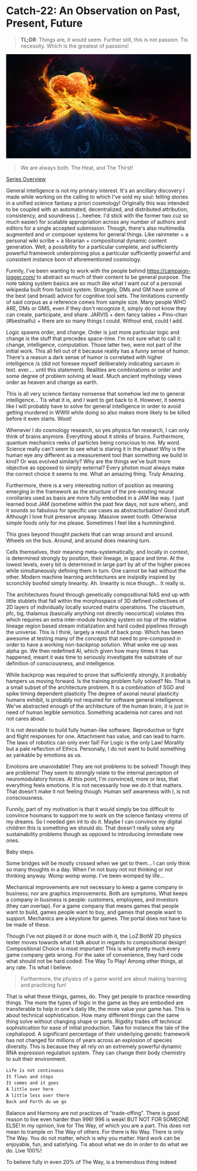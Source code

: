 # Catch-22: An Observation on Past, Present, Future

> **TL;DR**: Things are, it would seem. Further still, this is not passion. Tis necessity. Which is the greatest of passions!

![Flaming Heart supported by Need](/docs/catch_22/images/an_observation_on_past_present_future_banner.jpg)
> We are always both. The Heat, and The Thirst!

[Series Overview](https://medium.com/@bankoga/catch-22-overview-of-an-anthological-pedestal-66458dfb5c1d)

General intelligence is not my primary interest. It's an ancillary discovery I made while working on the calling to which I've sold my soul: telling stories in a unified science fantasy a priori cosmology! Originally this was intended to be coupled with an automated, decentralized, and distributed attribution, consistency, and soundness (…heehee. I'd stick with the former two cuz so much easier) for scalable appropriation across any number of authors and editors for a single accepted submission. Though, there's also multimedia augmented and vr composer systems for general things. Like rainmeter + a personal wiki scribe + a librarian + compositional dynamic content generation. Well, a possibility for a particular complete, and sufficiently powerful framework underpinning plus a particular sufficiently powerful and consistent instance born of aforementioned cosmology.

Funnily, I've been wanting to work with the people behind https://campaign-logger.com/ to abstract so much of their content to be general purpose. The note taking system basics are so much like what I want out of a personal wikipedia built from factoid system. Strangely, DMs and GM have some of the best (and broad) advice for cognitive tool sets. The limitations currently of said corpus as a reference comes from sample size. Many people WHO ARE, DMs or GMS, even if they don't recognize it, simply do not know they can create, participate, and share. JARVIS + dem fancy tables + Pino-chan (#bestnaifu) + there are so many things I could. Without end, could I add.

Logic spawns order, and change. Order is just more particular logic and change is the stuff that precedes space-time. I'm not sure what to call it: change, intelligence, computation. Those latter two, were not part of the initial work. This all fell out of it because reality has a funny sense of humor. There's a reason a dark sense of humor is correlated with higher intelligence /s (did not foresee myself deliberately indicating sarcasm in text. ever…. until this statement). Realities are combinations or order and some degree of problem solving at least. Much ancient mythology views order as heaven and change as earth.

This is all very science fantasy nonsense that somehow led me to general intelligence… Tis what it is, and I want to get back to it. However, it seems like I will probably have to solve for general intelligence in order to avoid getting murdered in WWIII while doing so also makes more likely to be killed before it even starts. Woot!

Whenever I do cosmology research, so yes physics fan research, I can only think of brains anymore. Everything about it stinks of brains. Furthermore, quantum mechanics reeks of particles being conscious to me. My word. Science really can't seem to see what is staring it in the phase! Why is the human eye any different as a measurement tool than something we build in kind? Or was evolved similarly? Why are the things we've built more objective as opposed to simply external? Every photon must always make the correct choice it seems to me. What an amazing thing. Truly Amazing.

Furthermore, there is a very interesting notion of position as meaning emerging in the framework as the structure of the pre-existing neural corollaries used as basis are more fully embodied in a JAM like way. I just learned bout JAM (sometime within the past few days, not sure when), and it sounds so fabulous for specific use cases as abstracturbation! Good stuff. Although I love fruit preserve anyway. Massive sweet tooth. Otherwise simple foods only for me please. Sometimes I feel like a hummingbird.

This goes beyond thought packets that can wrap around and around. Wheels on the bus. Around, and around does meaning turn.

Cells themselves, their meaning meta-systematically, and locally in context, is determined strongly by position, their lineage, in space and time. At the lowest levels, every bit is determined in large part by all of the higher pieces while simultaneously defining them in turn. One cannot be had without the other. Modern machine learning architectures are insipidly inspired by scronchily boofed simply linearity. Ah. linearity is nice though… It really is.

The architectures found through genetically compositional NAS end up with little stublets that fall within the morphospace of 3D defined collectives of 2D layers of individually locally sourced matrix operations. The claustrum, pfc, bg, thalamus (basically anything not directly neocortical) violates this which requires an extra inter-module hooking system on top of the relative lineage region based stream initialization and hard coded pipelines through the universe. This is I think, largely a result of back prop. Which has been awesome at testing many of the concepts that need to pre-composed in order to have a working non-backprop solution. What woke me up was alpha go. We then redefined AI, which given how many times it has happened, meant it was time to seriously investigate the substrate of our definition of consciousness, and intelligence.

While backprop was required to prove that sufficiently strongly, it probably hampers us moving forward. Is the training problem fully solved? No. That is a small subset of the architecture problem. It is a combination of SGD and spike timing dependent plasticity The degree of axonal neural plasticity humans exhibit, is probably not required for software general intelligence. We've abstracted enough of the architecture of the human brain, it is just in need of human legible semiotics. Something academia not cares and not not cares about.

It is not desirable to build fully human-like software. Reproductive or fight and flight responses for one. Attachment has value, and can lead to harm. The laws of robotics can only ever fail! For Logic is the only Law! Morality but a pale reflection of Ethics. Personally, I do not want to build something as yankable by emotions as us.

Emotions are unavoidable! They are not problems to be solved! Though they are problems! They seem to strongly relate to the internal perception of neuromodulatory forces. At this point, I'm convinced, more or less, that everything feels emotions. It is not necessarily how we do it that matters. That doesn't make it not feeling though. Human self awareness with I, is not consciousness.

Funnily, part of my motivation is that it would simply be too difficult to convince hoomans to support me to work on the science fantasy vrmmo of my dreams. So I needed gen int to do it. Maybe I can convince my digital children this is something we should do. That doesn't really solve any sustainability problems though as opposed to introducing immediate new ones.

Baby steps.

Some bridges will be mostly crossed when we get to them… I can only think so many thoughts in a day. When I'm not busy not not thinking or not thinking anyway. Womp womp womp. I've been womped by life…

Mechanical improvements are not necessary to keep a game company in business; nor are graphics improvements. Both are symptoms. What keeps a company in business is people: customers, employees, and investors (they can overlap). For a game company that means games that people want to build, games people want to buy, and games that people want to support. Mechanics are a keystone for games. The portal does not have to be made of these.

Though I've not played it or done much with it, the LoZ:BotW 2D physics tester moves towards what I talk about in regards to compositional design! Compositional Choice is most important! This is what pretty much every game company gets wrong. For the sake of convenience, they hard code what should not be hard coded: The Way To Play! Among other things, at any rate. Tis what I believe.

> Furthermore, the physics of a game world are about making learning and practicing fun!

That is what these things, games, do. They get people to practice rewarding things. The more the types of logic in the game as they are embodied are transferable to help in one's daily life, the more value your game has. This is about technical sophistication. How many different things can the same thing solve without changing shape or parts. Rigidity trades off technical sophistication for ease of initial production. Take for instance the tale of the cephalopod. A significant percentage of their underlying genetic framework has not changed for millions of years across an explosion of species diversity. This is because they all rely on an extremely powerful dynamic RNA expression regulation system. They can change their body chemistry to suit their environment.

```md
Life is not continuous
It flows and stops
It comes and it goes
A little over here
A little less over there
Back and Forth do we go
```

Balance and Harmony are not practices of "trade-offing". There is good reason to live even harder than 996! 996 is weak! BUT NOT FOR SOMEONE ELSE! In my opinion, live for The Way, of which you are a part. This does not mean to trample on The Way of others. For there is No Way. There is only The Way. You do not matter, which is why you matter. Hard work can be enjoyable, fun, and satisfying. Tis about what we do in order to do what we do. Live 100%!

To believe fully in even 20% of The Way, is a tremendous thing indeed